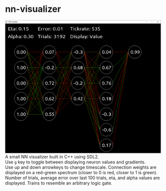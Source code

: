 # nn-visualizer
![img](https://raw.githubusercontent.com/gmbows/nn-visualizer/master/window.PNG)
A small NN visualizer built in C++ using SDL2. <br>
Use `g` key to toggle between displaying neuron values and gradients.  <br>
Use up and down arrowkeys to change timescale.
Connection weights are displayed on a red-green spectrum (closer to 0 is red, closer to 1 is green).  
Number of trials, average error over last 100 trials, eta, and alpha values are displayed.
Trains to resemble an arbitrary logic gate.
